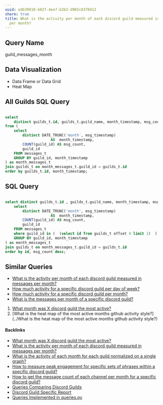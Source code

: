 ```yaml
---
uuid: edb39918-b02f-4ee7-b2b2-d902c8370412
share: true
title: What is the activity per month of each discord guild measured in messages
  per month?
---
```

## Query Name

guild_messages_month

## Data Visualization

* Data Frame or Data Grid 
* Heat Map

## All Guilds SQL Query

``` sql

select 
	distinct guilds_t.id, guilds_t.guild_name, month_timestamp, msg_count 
from (
	select
		distinct DATE_TRUNC('month', msg_timestamp)
			         AS  month_timestamp,
	    COUNT(guild_id) AS msg_count,
	    guild_id 
	FROM messages_t
	GROUP BY guild_id, month_timestamp
) as month_messages_t
join guilds_t on month_messages_t.guild_id = guilds_t.id
order by guilds_t.id, month_timestamp;

```

## SQL Query

``` sql

select distinct guilds_t.id , guilds_t.guild_name, month_timestamp, msg_count from (
	select
		distinct DATE_TRUNC('month', msg_timestamp)
			         AS  month_timestamp,
	    COUNT(guild_id) AS msg_count,
	    guild_id 
	FROM messages_t
	where guild_id in (  (select id from guilds_t offset 0 limit 1)  )
	GROUP BY guild_id, month_timestamp
) as month_messages_t
join guilds_t on month_messages_t.guild_id = guilds_t.id
order by id, msg_count desc;

```

## Similar Queries

* [What is the activity per month of each discord guild measured in messages per month?](../edb39918-b02f-4ee7-b2b2-d902c8370412)
* [How much activity for a specific discord guild per day of week?](../7cd7bef3-c7ca-4d80-b02b-ba6552b6087c)
* [How much activity for a specific discord guild per month?](../efcd6f7d-b36e-4032-b89b-0fe9fd5a0da9)
* [What is the messages per month of a specific discord guild?](../d40934f0-2831-4a55-b0ed-ec1e560db607)
1. [What month was X discord guild the most active?](../0f897f8f-e4b5-4e18-834f-7082f950dfb6)
2. [What is the heat map of the most active months github activity style?](../What is the heat map of the most active months github activity style?)

#### Backlinks

* [What month was X discord guild the most active?](/0f897f8f-e4b5-4e18-834f-7082f950dfb6)
* [What is the activity per month of each discord guild measured in messages per month?](/edb39918-b02f-4ee7-b2b2-d902c8370412)
* [What is the activity of each month for each guild normalized on a single graph?](/8b9a34f5-a141-47be-ab51-091a0e05339b)
* [How to measure peak engagement for specific sets of phrases within a specific discord guild?](/83d03dd6-f408-4f08-a698-6583f2668bdd)
* [How to get the message count of each channel per month for a specific discord guild?](/32d87a4b-c8ba-44c2-9fc2-f04d7e141425)
* [Queries Comparing Discord Guilds](/0c4bbdac-febf-4e8e-861f-c36ef88a71c9)
* [Discord Guild Specific Report](/a41f63f6-9eaf-41bb-8e62-e47ffa29cb92)
* [Queries Implemented in queries.py](/3a44d50b-0280-42f8-8fa0-6c15d4ffe161)